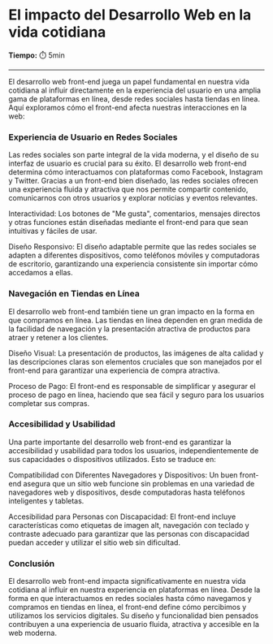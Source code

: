 # El impacto del Desarrollo Web en la vida cotidiana

**Tiempo:** ⏱️ 5min

---

El desarrollo web front-end juega un papel fundamental en nuestra vida cotidiana al influir directamente en la experiencia del usuario en una amplia gama de plataformas en línea, desde redes sociales hasta tiendas en línea. Aquí exploramos cómo el front-end afecta nuestras interacciones en la web:

### Experiencia de Usuario en Redes Sociales

Las redes sociales son parte integral de la vida moderna, y el diseño de su interfaz de usuario es crucial para su éxito. El desarrollo web front-end determina cómo interactuamos con plataformas como Facebook, Instagram y Twitter. Gracias a un front-end bien diseñado, las redes sociales ofrecen una experiencia fluida y atractiva que nos permite compartir contenido, comunicarnos con otros usuarios y explorar noticias y eventos relevantes.

Interactividad: Los botones de "Me gusta", comentarios, mensajes directos y otras funciones están diseñadas mediante el front-end para que sean intuitivas y fáciles de usar.

Diseño Responsivo: El diseño adaptable permite que las redes sociales se adapten a diferentes dispositivos, como teléfonos móviles y computadoras de escritorio, garantizando una experiencia consistente sin importar cómo accedamos a ellas.

### Navegación en Tiendas en Línea

El desarrollo web front-end también tiene un gran impacto en la forma en que compramos en línea. Las tiendas en línea dependen en gran medida de la facilidad de navegación y la presentación atractiva de productos para atraer y retener a los clientes.

Diseño Visual: La presentación de productos, las imágenes de alta calidad y las descripciones claras son elementos cruciales que son manejados por el front-end para garantizar una experiencia de compra atractiva.

Proceso de Pago: El front-end es responsable de simplificar y asegurar el proceso de pago en línea, haciendo que sea fácil y seguro para los usuarios completar sus compras.

### Accesibilidad y Usabilidad

Una parte importante del desarrollo web front-end es garantizar la accesibilidad y usabilidad para todos los usuarios, independientemente de sus capacidades o dispositivos utilizados. Esto se traduce en:

Compatibilidad con Diferentes Navegadores y Dispositivos: Un buen front-end asegura que un sitio web funcione sin problemas en una variedad de navegadores web y dispositivos, desde computadoras hasta teléfonos inteligentes y tabletas.

Accesibilidad para Personas con Discapacidad: El front-end incluye características como etiquetas de imagen alt, navegación con teclado y contraste adecuado para garantizar que las personas con discapacidad puedan acceder y utilizar el sitio web sin dificultad.

### Conclusión

El desarrollo web front-end impacta significativamente en nuestra vida cotidiana al influir en nuestra experiencia en plataformas en línea. Desde la forma en que interactuamos en redes sociales hasta cómo navegamos y compramos en tiendas en línea, el front-end define cómo percibimos y utilizamos los servicios digitales. Su diseño y funcionalidad bien pensados contribuyen a una experiencia de usuario fluida, atractiva y accesible en la web moderna.
